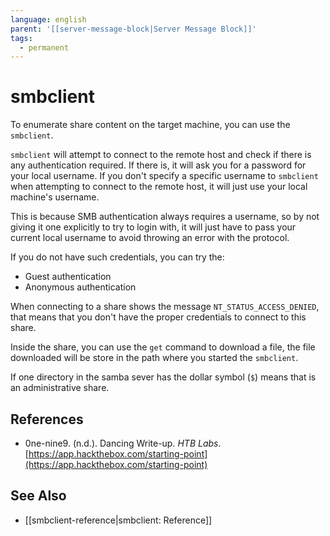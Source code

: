 ```yaml
---
language: english
parent: '[[server-message-block|Server Message Block]]'
tags:
  - permanent
---
```


# smbclient

To enumerate share content on the target machine, you can use the `smbclient`.

`smbclient` will attempt to connect to the remote host and check if there is any authentication required. If there is, it will ask you for a password for your local username. If you don't specify a specific username to `smbclient` when attempting to connect to the remote host, it will just use your local machine's username.

This is because SMB authentication always requires a username, so by not giving it one explicitly to try to login with, it will just have to pass your current local username to avoid throwing an error with the protocol.

If you do not have such credentials, you can try the:

- Guest authentication
- Anonymous authentication

When connecting to a share shows the message `NT_STATUS_ACCESS_DENIED`, that means that you don't have the proper credentials to connect to this share.

Inside the share, you can use the `get` command to download a file, the file downloaded will be store in the path where you started the `smbclient`.

If one directory in the samba sever has the dollar symbol (`$`) means that is an administrative share.

## References

- 0ne-nine9. (n.d.). <span class="reference-title">Dancing Write-up</span>. _HTB Labs_. [https://app.hackthebox.com/starting-point](https://app.hackthebox.com/starting-point)

## See Also

- [[smbclient-reference|smbclient: Reference]]
